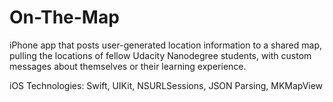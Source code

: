 # On-The-Map

iPhone app that posts user-generated location information to a shared map, pulling the locations of fellow Udacity Nanodegree students, with custom messages about themselves or their learning experience.

iOS Technologies: Swift, UIKit, NSURLSessions, JSON Parsing, MKMapView

